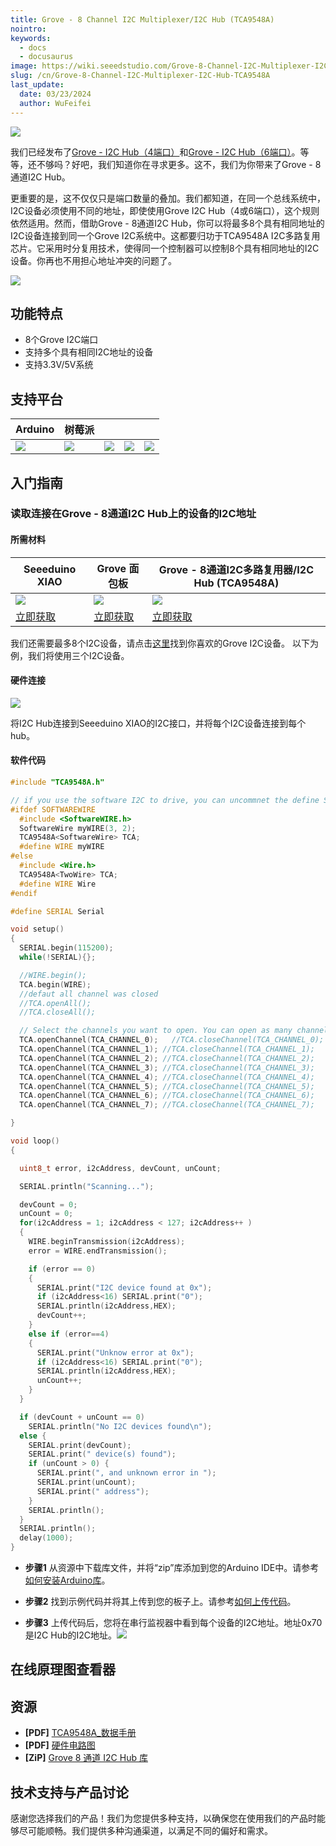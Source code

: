 ```yaml
---
title: Grove - 8 Channel I2C Multiplexer/I2C Hub (TCA9548A)
nointro:
keywords:
  - docs
  - docusaurus
image: https://wiki.seeedstudio.com/Grove-8-Channel-I2C-Multiplexer-I2C-Hub-TCA9548A/
slug: /cn/Grove-8-Channel-I2C-Multiplexer-I2C-Hub-TCA9548A
last_update:
  date: 03/23/2024
  author: WuFeifei
---
```



![](https://files.seeedstudio.com/products/103020293/img/Grove-8-Channel-I2C-Hub-TCA9548A-wiki.jpg)

我们已经发布了[Grove - I2C Hub（4端口）](https://www.seeedstudio.com/Grove-I2C-Hub.html)和[Grove - I2C Hub（6端口）](https://www.seeedstudio.com/Grove-I2C-Hub-6-Port-p-4349.html)。等等，还不够吗？好吧，我们知道你在寻求更多。这不，我们为你带来了Grove - 8通道I2C Hub。

更重要的是，这不仅仅只是端口数量的叠加。我们都知道，在同一个总线系统中，I2C设备必须使用不同的地址，即使使用Grove I2C Hub（4或6端口），这个规则依然适用。然而，借助Grove - 8通道I2C Hub，你可以将最多8个具有相同地址的I2C设备连接到同一个Grove I2C系统中。这都要归功于TCA9548A I2C多路复用芯片。它采用时分复用技术，使得同一个控制器可以控制8个具有相同地址的I2C设备。你再也不用担心地址冲突的问题了。

<p style={{textAlign: 'center'}}><a href="https://www.seeedstudio.com/Grove-8-Channel-I2C-Hub-TCA9548A-p-4398.html" target="_blank"><img src="https://files.seeedstudio.com/wiki/wiki_english/docs/images/get_one_now_small.png" width={200} height={38} border={0} /></a></p>

## 功能特点

- 8个Grove I2C端口
- 支持多个具有相同I2C地址的设备
- 支持3.3V/5V系统

## 支持平台

| Arduino                                                      | 树莓派                                                       |                                                              |                                                              |                                                              |
| ------------------------------------------------------------ | ------------------------------------------------------------ | ------------------------------------------------------------ | ------------------------------------------------------------ | ------------------------------------------------------------ |
| ![](https://files.seeedstudio.com/wiki/wiki_english/docs/images/arduino_logo.jpg) | ![](https://files.seeedstudio.com/wiki/wiki_english/docs/images/raspberry_pi_logo_n.jpg) | ![](https://files.seeedstudio.com/wiki/wiki_english/docs/images/bbg_logo_n.jpg) | ![](https://files.seeedstudio.com/wiki/wiki_english/docs/images/wio_logo_n.jpg) | ![](https://files.seeedstudio.com/wiki/wiki_english/docs/images/linkit_logo_n.jpg) |

## 入门指南

### 读取连接在Grove - 8通道I2C Hub上的设备的I2C地址

#### 所需材料

|Seeeduino XIAO|Grove 面包板|Grove - 8通道I2C多路复用器/I2C Hub (TCA9548A)|
|--------|-----------------------|------------|
|![](https://files.seeedstudio.com/products/102010328/img/seeeduino-XIAO-thumbnail.jpg)|![](https://files.seeedstudio.com/products/103020232/img/103020232-thumbnail.png)|![](https://files.seeedstudio.com/products/103020293/img/Grove-8-Channel-I2C-Hub-TCA9548A-thumbnail.jpg)|
|[立即获取](https://www.seeedstudio.com/Seeeduino-XIAO-Arduino-Microcontroller-SAMD21-Cortex-M0+-p-4426.html)|[立即获取](https://www.seeedstudio.com/Grove-Breadboard-p-4034.html)|[立即获取](https://www.seeedstudio.com/Grove-8-Channel-I2C-Hub-TCA9548A-p-4398.html)|

我们还需要最多8个I2C设备，请点击[这里](https://www.seeedstudio.com/catalogsearch/result/?q=i2c)找到你喜欢的Grove I2C设备。
以下为例，我们将使用三个I2C设备。

#### 硬件连接

![](https://files.seeedstudio.com/products/103020293/img/Grove-8-Channel-I2C-Hub-example.jpg)

将I2C Hub连接到Seeeduino XIAO的I2C接口，并将每个I2C设备连接到每个hub。

#### 软件代码

```C++
#include "TCA9548A.h"

// if you use the software I2C to drive, you can uncommnet the define SOFTWAREWIRE which in TCA9548A.h. 
#ifdef SOFTWAREWIRE
  #include <SoftwareWIRE.h>
  SoftwareWire myWIRE(3, 2);
  TCA9548A<SoftwareWire> TCA;
  #define WIRE myWIRE
#else   
  #include <Wire.h>
  TCA9548A<TwoWire> TCA;
  #define WIRE Wire
#endif

#define SERIAL Serial

void setup()
{
  SERIAL.begin(115200);
  while(!SERIAL){};

  //WIRE.begin();
  TCA.begin(WIRE);
  //defaut all channel was closed
  //TCA.openAll();
  //TCA.closeAll();

  // Select the channels you want to open. You can open as many channels as you want
  TCA.openChannel(TCA_CHANNEL_0);   //TCA.closeChannel(TCA_CHANNEL_0);
  TCA.openChannel(TCA_CHANNEL_1); //TCA.closeChannel(TCA_CHANNEL_1);
  TCA.openChannel(TCA_CHANNEL_2); //TCA.closeChannel(TCA_CHANNEL_2);
  TCA.openChannel(TCA_CHANNEL_3); //TCA.closeChannel(TCA_CHANNEL_3);
  TCA.openChannel(TCA_CHANNEL_4); //TCA.closeChannel(TCA_CHANNEL_4);
  TCA.openChannel(TCA_CHANNEL_5); //TCA.closeChannel(TCA_CHANNEL_5);
  TCA.openChannel(TCA_CHANNEL_6); //TCA.closeChannel(TCA_CHANNEL_6);
  TCA.openChannel(TCA_CHANNEL_7); //TCA.closeChannel(TCA_CHANNEL_7); 

}

void loop()
{

  uint8_t error, i2cAddress, devCount, unCount;

  SERIAL.println("Scanning...");

  devCount = 0;
  unCount = 0;
  for(i2cAddress = 1; i2cAddress < 127; i2cAddress++ )
  {
    WIRE.beginTransmission(i2cAddress);
    error = WIRE.endTransmission();

    if (error == 0)
    {
      SERIAL.print("I2C device found at 0x");
      if (i2cAddress<16) SERIAL.print("0");
      SERIAL.println(i2cAddress,HEX);
      devCount++;
    }
    else if (error==4)
    {
      SERIAL.print("Unknow error at 0x");
      if (i2cAddress<16) SERIAL.print("0");
      SERIAL.println(i2cAddress,HEX);
      unCount++;
    }    
  }

  if (devCount + unCount == 0)
    SERIAL.println("No I2C devices found\n");
  else {
    SERIAL.print(devCount);
    SERIAL.print(" device(s) found");
    if (unCount > 0) {
      SERIAL.print(", and unknown error in ");
      SERIAL.print(unCount);
      SERIAL.print(" address");
    }
    SERIAL.println();
  }
  SERIAL.println();
  delay(1000); 
}
```

- **步骤1** 从资源中下载库文件，并将“zip”库添加到您的Arduino IDE中。请参考[如何安装Arduino库](https://wiki.seeedstudio.com/How_to_install_Arduino_Library/)。

- **步骤2** 找到示例代码并将其上传到您的板子上。请参考[如何上传代码](https://wiki.seeedstudio.com/Upload_Code/)。
- **步骤3** 上传代码后，您将在串行监视器中看到每个设备的I2C地址。地址0x70是I2C Hub的I2C地址。![](https://files.seeedstudio.com/products/103020293/img/Grove-8-channel-I2C-Hub-test-result.png)

## 在线原理图查看器

<div className="altium-ecad-viewer" data-project-src="https://files.seeedstudio.com/products/103020293/document/Grove-8-Channel-I2C-Hub-Hardware-Schematic.zip" style={{borderRadius: '0px 0px 4px 4px', height: 500, borderStyle: 'solid', borderWidth: 1, borderColor: 'rgb(241, 241, 241)', overflow: 'hidden', maxWidth: 1280, maxHeight: 700, boxSizing: 'border-box'}}>
</div>

## 资源

- **[PDF]** [TCA9548A_数据手册](https://files.seeedstudio.com/products/103020293/document/TCA9548A_datasheet.pdf)
- **[PDF]** [硬件电路图](https://files.seeedstudio.com/products/103020293/document/Grove-8-Channel-I2C-Hub-TCA9548A_v1.0_SCH_190814.pdf)
- **[ZiP]** [Grove 8 通道 I2C Hub 库](https://files.seeedstudio.com/products/103020293/document/Grove_8Channel_I2C_Hub_test_library.zip)

## 技术支持与产品讨论

感谢您选择我们的产品！我们为您提供多种支持，以确保您在使用我们的产品时能够尽可能顺畅。我们提供多种沟通渠道，以满足不同的偏好和需求。

<div class="button_tech_support_container">
<a href="https://forum.seeedstudio.com/" class="button_forum"></a> 
<a href="https://www.seeedstudio.com/contacts" class="button_email"></a>
</div>

<div class="button_tech_support_container">
<a href="https://discord.gg/eWkprNDMU7" class="button_discord"></a> 
<a href="https://github.com/Seeed-Studio/wiki-documents/discussions/69" class="button_discussion"></a>
</div>
